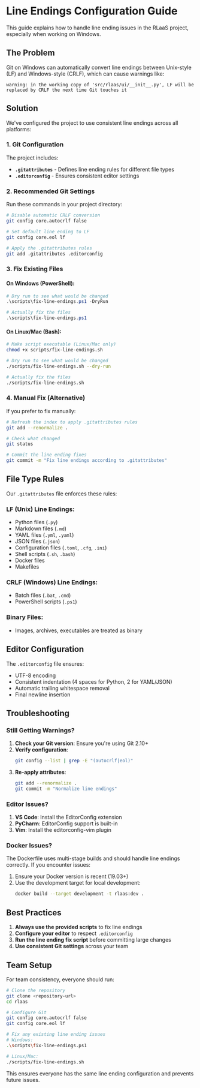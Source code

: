 # Line Endings Configuration Guide

This guide explains how to handle line ending issues in the RLaaS project, especially when working on Windows.

## The Problem

Git on Windows can automatically convert line endings between Unix-style (LF) and Windows-style (CRLF), which can cause warnings like:

```
warning: in the working copy of 'src/rlaas/ui/__init__.py', LF will be replaced by CRLF the next time Git touches it
```

## Solution

We've configured the project to use consistent line endings across all platforms:

### 1. Git Configuration

The project includes:
- **`.gitattributes`** - Defines line ending rules for different file types
- **`.editorconfig`** - Ensures consistent editor settings

### 2. Recommended Git Settings

Run these commands in your project directory:

```bash
# Disable automatic CRLF conversion
git config core.autocrlf false

# Set default line ending to LF
git config core.eol lf

# Apply the .gitattributes rules
git add .gitattributes .editorconfig
```

### 3. Fix Existing Files

#### On Windows (PowerShell):
```powershell
# Dry run to see what would be changed
.\scripts\fix-line-endings.ps1 -DryRun

# Actually fix the files
.\scripts\fix-line-endings.ps1
```

#### On Linux/Mac (Bash):
```bash
# Make script executable (Linux/Mac only)
chmod +x scripts/fix-line-endings.sh

# Dry run to see what would be changed
./scripts/fix-line-endings.sh --dry-run

# Actually fix the files
./scripts/fix-line-endings.sh
```

### 4. Manual Fix (Alternative)

If you prefer to fix manually:

```bash
# Refresh the index to apply .gitattributes rules
git add --renormalize .

# Check what changed
git status

# Commit the line ending fixes
git commit -m "Fix line endings according to .gitattributes"
```

## File Type Rules

Our `.gitattributes` file enforces these rules:

### LF (Unix) Line Endings:
- Python files (`.py`)
- Markdown files (`.md`)
- YAML files (`.yml`, `.yaml`)
- JSON files (`.json`)
- Configuration files (`.toml`, `.cfg`, `.ini`)
- Shell scripts (`.sh`, `.bash`)
- Docker files
- Makefiles

### CRLF (Windows) Line Endings:
- Batch files (`.bat`, `.cmd`)
- PowerShell scripts (`.ps1`)

### Binary Files:
- Images, archives, executables are treated as binary

## Editor Configuration

The `.editorconfig` file ensures:
- UTF-8 encoding
- Consistent indentation (4 spaces for Python, 2 for YAML/JSON)
- Automatic trailing whitespace removal
- Final newline insertion

## Troubleshooting

### Still Getting Warnings?

1. **Check your Git version**: Ensure you're using Git 2.10+
2. **Verify configuration**:
   ```bash
   git config --list | grep -E "(autocrlf|eol)"
   ```
3. **Re-apply attributes**:
   ```bash
   git add --renormalize .
   git commit -m "Normalize line endings"
   ```

### Editor Issues?

1. **VS Code**: Install the EditorConfig extension
2. **PyCharm**: EditorConfig support is built-in
3. **Vim**: Install the editorconfig-vim plugin

### Docker Issues?

The Dockerfile uses multi-stage builds and should handle line endings correctly. If you encounter issues:

1. Ensure your Docker version is recent (19.03+)
2. Use the development target for local development:
   ```bash
   docker build --target development -t rlaas:dev .
   ```

## Best Practices

1. **Always use the provided scripts** to fix line endings
2. **Configure your editor** to respect `.editorconfig`
3. **Run the line ending fix script** before committing large changes
4. **Use consistent Git settings** across your team

## Team Setup

For team consistency, everyone should run:

```bash
# Clone the repository
git clone <repository-url>
cd rlaas

# Configure Git
git config core.autocrlf false
git config core.eol lf

# Fix any existing line ending issues
# Windows:
.\scripts\fix-line-endings.ps1

# Linux/Mac:
./scripts/fix-line-endings.sh
```

This ensures everyone has the same line ending configuration and prevents future issues.
